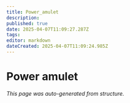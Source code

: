 ```yaml
---
title: Power_amulet
description: 
published: true
date: 2025-04-07T11:09:27.287Z
tags: 
editor: markdown
dateCreated: 2025-04-07T11:09:24.985Z
---
```


# Power amulet

*This page was auto-generated from structure.*